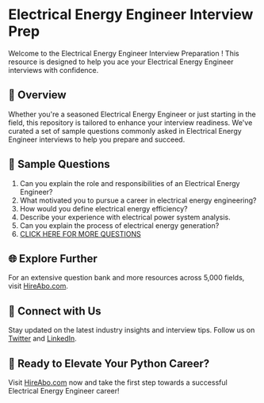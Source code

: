 # Electrical Energy Engineer Interview Prep

Welcome to the Electrical Energy Engineer Interview Preparation ! This resource is designed to help you ace your Electrical Energy Engineer interviews with confidence.

## 🚀 Overview

Whether you're a seasoned Electrical Energy Engineer or just starting in the field, this repository is tailored to enhance your interview readiness. We've curated a set of sample questions commonly asked in Electrical Energy Engineer interviews to help you prepare and succeed.

## 📝 Sample Questions

1. Can you explain the role and responsibilities of an Electrical Energy Engineer?
2. What motivated you to pursue a career in electrical energy engineering?
3. How would you define electrical energy efficiency?
4. Describe your experience with electrical power system analysis.
5. Can you explain the process of electrical energy generation?
6. [CLICK HERE FOR MORE QUESTIONS](https://hireabo.com/job/20_1_13/Electrical%20Energy%20Engineer)

## 🌐 Explore Further

For an extensive question bank and more resources across 5,000 fields, visit [HireAbo.com](https://www.hireabo.com).

## 📱 Connect with Us

Stay updated on the latest industry insights and interview tips. Follow us on [Twitter](https://twitter.com/hireabo) and [LinkedIn](https://www.linkedin.com/in/hire-abo-3609972a8/).

## 🚀 Ready to Elevate Your Python Career?

Visit [HireAbo.com](https://www.hireabo.com) now and take the first step towards a successful Electrical Energy Engineer career!